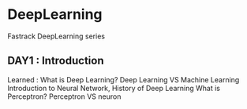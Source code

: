 # DeepLearning
Fastrack DeepLearning series

## DAY1 : Introduction
Learned :
What is Deep Learning? Deep Learning VS Machine Learning
Introduction to Neural Network, History of Deep Learning
What is Perceptron? Perceptron VS neuron

   
